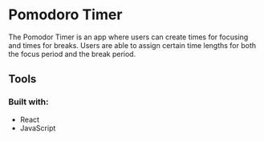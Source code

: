 # Pomodoro Timer

The Pomodor Timer is an app where users can create times for focusing and times for breaks. 
Users are able to assign certain time lengths for both the focus period and the break period.

## Tools
### Built with:
* React
* JavaScript
